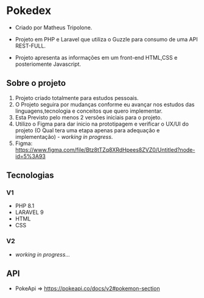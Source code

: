 # Pokedex
* Criado por Matheus Tripolone.

* Projeto em PHP e Laravel que utiliza o Guzzle para consumo de uma API REST-FULL.
* Projeto apresenta as informações em um front-end HTML,CSS e posteriomente Javascript.

## Sobre o projeto

1. Projeto criado totalmente para estudos pessoais.
2. O Projeto seguira por mudanças conforme eu avançar nos estudos das linguagens,tecnologia e conceitos que quero implementar.
3. Esta Previsto pelo menos 2 versões iniciais para o projeto.
4. Utilizo o Figma para dar inicio na prototipagem e verificar o UX/UI do projeto (O Qual tera uma etapa apenas para adequação e implementação) - *working in progress*.
5. Figma: https://www.figma.com/file/Btz8tTZq8XRdHpees8ZVZ0/Untitled?node-id=5%3A93

## Tecnologias

### V1

* PHP 8.1
* LARAVEL 9
* HTML
* CSS

### V2

* *working in progress...*

## API

* PokeApi => https://pokeapi.co/docs/v2#pokemon-section
